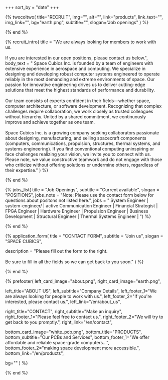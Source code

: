 +++
sort_by = "date"
+++

{% twocoltwo(
  title="RECRUIT",
  img="",
  alt="",
  link="products",
  link_text="",
  img_link="",
  bg="earth.png",
  subtitle="",
  slogan="Job openings"
) %}
<!-- no text -->
{% end %}

{% recruit_intro(
  title = "We are always looking for members to work with us.<br><br>  If you are interested in our open positions, please contact us below.",
  body_text = "
 Space Cubics Inc. is founded by a team of engineers with extensive experience in aerospace and computing. We specialize in designing and developing robust computer systems engineered to operate reliably in the most demanding and extreme environments of space. Our passion for innovative engineering drives us to deliver cutting-edge solutions that meet the highest standards of performance and durability.
 <br><br>
 Our team consists of experts confident in their fields—whether space, computer architecture, or software development. Recognizing that complex challenges require collaboration, we work closely as trusted colleagues without hierarchy. United by a shared commitment, we continuously improve and achieve together as one team.
 <br><br>
Space Cubics Inc. is a growing company seeking collaborators passionate about designing, manufacturing, and selling spacecraft components (computers, communications, propulsion, structures, thermal systems, and systems engineering). If you find conventional computing uninspiring or face challenges realizing your vision, we invite you to connect with us. Please note, we value constructive teamwork and do not engage with those who criticize without offering solutions or undermine others, regardless of their expertise."
) %}
<!-- no text -->
{% end %}

{% jobs_list(
  title = "Job Openings",
  subtitle = "Current available",
  slogan = "POSITIONS",
  jobs_note = "Note: Please use the contact form below for questions about positons not listed here.",
  jobs = "
System Engineer |  system-engineer/ | active
Communication Engineer | 
Financial Strategist | 
FPGA Engineer | 
Hardware Engineer | 
Propulsion Engineer | 
Business Development | 
Structural Engineer | 
Thermal Systems Engineer | 
") %}
<!-- no text -->
{% end %}

{% application_form(
  title = "CONTACT FORM",
  subtitle = "Join us",
  slogan = "SPACE CUBICS",

  description = "Please fill out the form to the right.<br><br>Be sure to fill in all the fields so we can get back to you soon."
) %}
<!-- no text -->
{% end %}

{% prefooter(
  left_card_image="about.png", 
  right_card_image="earth.png",

  left_title="ABOUT US",
  left_subtitle="Company Details",
  left_footer_1="We are always looking for people to work with us.",
  left_footer_2="If you're interested, please contact us.",
  left_link="/en/about_us",

  right_title="CONTACT",
  right_subtitle="Make an inquiry",
  right_footer_1="Please feel free to contact us.",
  right_footer_2="We will try to get back to you promptly.",
  right_link="/en/contact",

  bottom_card_image="white_pcb.png",
  bottom_title="PRODUCTS",
  bottom_subtitle="Our PCBs and Services",
  bottom_footer_1="We offer affordable and reliable space-grade computers...",
  bottom_footer_2="making space development more accessible.",
  bottom_link="/en/products",

  bg=""
) %}
<!--display element -->
{% end %}
